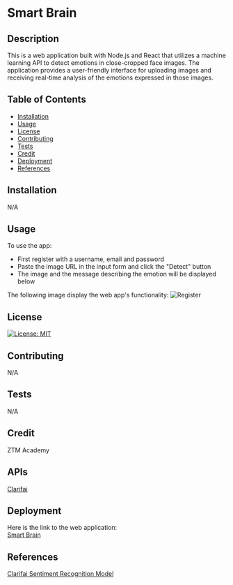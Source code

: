 # Smart Brain

## Description  
This is a web application built with Node.js and React that utilizes a machine learning API to detect emotions in close-cropped face images. The application provides a user-friendly interface for uploading images and receiving real-time analysis of the emotions expressed in those images.

## Table of Contents  

- [Installation](#installation)  
- [Usage](#usage)
- [License](#license)
- [Contributing](#contributing)
- [Tests](#tests)
- [Credit](#credit)
- [Deployment](#deployment)
- [References](#references)  

## Installation  

N/A

## Usage  

To use the app: 
- First register with a username, email and password 
- Paste the image URL in the input form and click the "Detect" button
- The image and the message describing the emotion will be displayed below  

The following image display the web app's functionality:
![Register](./src/assets/images/display-emotion.png)  

## License  

[![License: MIT](https://img.shields.io/badge/License-MIT-blue.svg)](https://opensource.org/licenses/MIT)



## Contributing  

N/A

## Tests  

N/A

## Credit  

ZTM Academy

## APIs  
[Clarifai](https://www.clarifai.com/)


## Deployment  
Here is the link to the web application:  
[Smart Brain](https://brainiac-efa3264da22c.herokuapp.com/)


## References   

[Clarifai Sentiment Recognition Model](https://clarifai.com/clarifai/main/models/face-sentiment-recognition)

